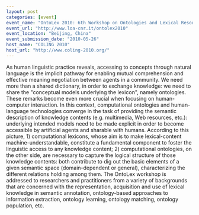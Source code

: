 ```yaml
---
layout: post
categories: [event]
event_name: "OntoLex 2010: 6th Workshop on Ontologies and Lexical Resources"
event_url: "http://www.loa-cnr.it/ontolex2010"
event_location: "Beijing, China"
event_submission_date: "2010-05-26"
host_name: "COLING 2010"
host_url: "http://www.coling-2010.org/"
---
```

As human linguistic practice reveals, accessing to concepts through natural language is the implicit pathway for enabling mutual comprehension and effective meaning negotiation between agents in a community. We need more than a shared dictionary, in order to exchange knowledge: we need to share the "conceptual models underlying the lexicon", namely ontologies. These remarks become even more crucial when focusing on human-computer interaction. In this context, computational ontologies and human-language technologies converge in the task of providing the semantic description of knowledge contents (e.g. multimedia, Web resources, etc.): underlying intended models need to be made explicit in order to become accessible by artificial agents and sharable with humans. According to this picture, 1) computational lexicons, whose aim is to make lexical-content machine-understandable, constitute a fundamental component to foster the linguistic access to any knowledge content; 2) computational ontologies, on the other side, are necessary to capture the logical structure of those knowledge contents: both contribute to dig out the basic elements of a given semantic space (domain-dependent or general), characterizing the different relations holding among them. The OntoLex workshop is addressed to researchers and practitioners from a variety of backgrounds that are concerned with the representation, acquisition and use of lexical knowledge in semantic annotation, ontology-based approaches to information extraction, ontology learning, ontology matching, ontology population, etc.